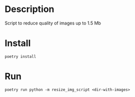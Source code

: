 # Description

Script to reduce quality of images up to 1.5 Mb

# Install

```
poetry install
```

# Run

```
poetry run python -m resize_img_script <dir-with-images>
```

